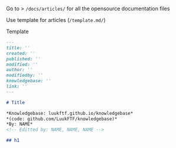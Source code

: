 Go to > `/docs/articles/` for all the opensource documentation files

Use template for articles (`/template.md/`)

Template

```md
---
title: ''
created: ''
published: ''
modified: ''
author: ''
modifiedby: ''
knowledgebase: ''
link: ''
---

# Title

*Knowledgebase: luukftf.github.io/knowledgebase*  
*(code: github.com/LuukFTF/knowledgebase)*  
*By: NAME*
<!-- Editted by: NAME, NAME, NAME -->

## h1
```